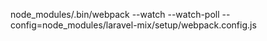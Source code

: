 node_modules/.bin/webpack --watch --watch-poll --config=node_modules/laravel-mix/setup/webpack.config.js